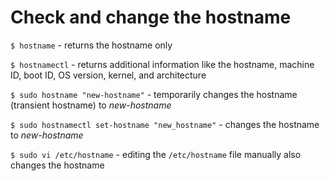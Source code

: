 # Check and change the hostname

`$ hostname` - returns the hostname only

`$ hostnamectl` - returns additional information like the hostname, machine ID, boot ID, OS version, kernel, and architecture

`$ sudo hostname "new-hostname"` - temporarily changes the hostname (transient hostname) to _new-hostname_

`$ sudo hostnamectl set-hostname "new_hostname"` - changes the hostname to _new-hostname_

`$ sudo vi /etc/hostname` - editing the `/etc/hostname` file manually also changes the hostname